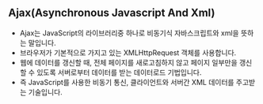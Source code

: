 ## Ajax(Asynchronous Javascript And Xml)

- Ajax는 JavaScript의 라이브러리중 하나로 비동기식 자바스크립트와 xml을 뜻하는 말입니다.
- 브라우저가 기본적으로 가지고 있는 XMLHttpRequest 객체를 사용합니다.
- 웹에 데이터를 갱신할 때, 전체 페이지를 새로고침하지 않고 페이지 일부만을 갱신할 수 있도록 서버로부터 데이터를 받는 데이터로드 기법입니다.
- 즉 JavaScript를 사용한 비동기 통신, 클라이언트와 서버간 XML 데이터를 주고받는 기술입니다.
